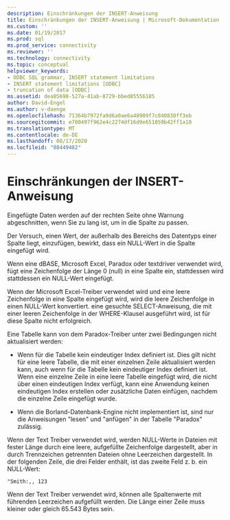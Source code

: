```yaml
---
description: Einschränkungen der INSERT-Anweisung
title: Einschränkungen der INSERT-Anweisung | Microsoft-Dokumentation
ms.custom: ''
ms.date: 01/19/2017
ms.prod: sql
ms.prod_service: connectivity
ms.reviewer: ''
ms.technology: connectivity
ms.topic: conceptual
helpviewer_keywords:
- ODBC SQL grammar, INSERT statement limitations
- INSERT statement limitations [ODBC]
- truncation of data [ODBC]
ms.assetid: dea05698-527a-41ab-8729-bbed85556185
author: David-Engel
ms.author: v-daenge
ms.openlocfilehash: 71364b7972fa9d6a0ae6a48909f7c840830ff3eb
ms.sourcegitcommit: e700497f962e4c2274df16d9e651059b42ff1a10
ms.translationtype: MT
ms.contentlocale: de-DE
ms.lasthandoff: 08/17/2020
ms.locfileid: "88449482"
---
```

# <a name="insert-statement-limitations"></a>Einschränkungen der INSERT-Anweisung
Eingefügte Daten werden auf der rechten Seite ohne Warnung abgeschnitten, wenn Sie zu lang ist, um in die Spalte zu passen.  
  
 Der Versuch, einen Wert, der außerhalb des Bereichs des Datentyps einer Spalte liegt, einzufügen, bewirkt, dass ein NULL-Wert in die Spalte eingefügt wird.  
  
 Wenn eine dBASE, Microsoft Excel, Paradox oder textdriver verwendet wird, fügt eine Zeichenfolge der Länge 0 (null) in eine Spalte ein, stattdessen wird stattdessen ein NULL-Wert eingefügt.  
  
 Wenn der Microsoft Excel-Treiber verwendet wird und eine leere Zeichenfolge in eine Spalte eingefügt wird, wird die leere Zeichenfolge in einen NULL-Wert konvertiert. eine gesuchte SELECT-Anweisung, die mit einer leeren Zeichenfolge in der WHERE-Klausel ausgeführt wird, ist für diese Spalte nicht erfolgreich.  
  
 Eine Tabelle kann von dem Paradox-Treiber unter zwei Bedingungen nicht aktualisiert werden:  
  
-   Wenn für die Tabelle kein eindeutiger Index definiert ist. Dies gilt nicht für eine leere Tabelle, die mit einer einzelnen Zeile aktualisiert werden kann, auch wenn für die Tabelle kein eindeutiger Index definiert ist. Wenn eine einzelne Zeile in eine leere Tabelle eingefügt wird, die nicht über einen eindeutigen Index verfügt, kann eine Anwendung keinen eindeutigen Index erstellen oder zusätzliche Daten einfügen, nachdem die einzelne Zeile eingefügt wurde.  
  
-   Wenn die Borland-Datenbank-Engine nicht implementiert ist, sind nur die Anweisungen "lesen" und "anfügen" in der Tabelle "Paradox" zulässig.  
  
 Wenn der Text Treiber verwendet wird, werden NULL-Werte in Dateien mit fester Länge durch eine leere, aufgefüllte Zeichenfolge dargestellt, aber in durch Trennzeichen getrennten Dateien ohne Leerzeichen dargestellt. In der folgenden Zeile, die drei Felder enthält, ist das zweite Feld z. b. ein NULL-Wert:  
  
```  
"Smith:,, 123  
```  
  
 Wenn der Text Treiber verwendet wird, können alle Spaltenwerte mit führenden Leerzeichen aufgefüllt werden. Die Länge einer Zeile muss kleiner oder gleich 65.543 Bytes sein.
